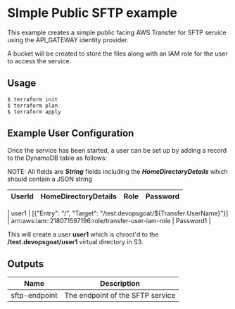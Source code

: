 # SImple Public SFTP example

This example creates a simple public facing AWS Transfer for SFTP service using the API_GATEWAY identity provider. 

A bucket will be created to store the files along with an IAM role for the user to access the service.

## Usage

    $ terraform init
    $ terraform plan
    $ terraform apply


## Example User Configuration

Once the service has been started, a user can be set up by adding a record to the DynamoDB table as follows:

NOTE: All fields are ***String*** fields including the ***HomeDirectoryDetails*** which should contain a JSON string


| UserId | HomeDirectoryDetails | Role | Password |
|--------|----------------------|------|----------|



| user1 | [{\"Entry\": \"/\", \"Target\": \"/test.devopsgoat/${Transfer:UserName}\"}] | arn:aws:iam::218071597196:role/transfer-user-iam-role | Password1 |

This will create a user **user1** which is chroot'd to the **/test.devopsgoat/user1** virtual directory in S3.


## Outputs

| Name | Description |
|------|-------------|
| sftp-endpoint | The endpoint of the SFTP service |

